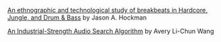 [An ethnographic and technological study of breakbeats in Hardcore, Jungle, and Drum & Bass](https://github.com/papers-we-love/papers-we-love/blob/master/audio_comp_sci/an-ethnographic-and-technological-study-of-breakbeats.pdf) by Jason A. Hockman 

[An Industrial-Strength Audio Search Algorithm](https://github.com/papers-we-love/papers-we-love/blob/master/audio_comp_sci/shazam-audio-search-algorithm.pdf) by Avery Li-Chun Wang
